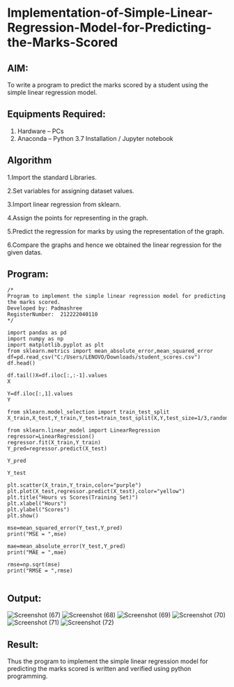 # Implementation-of-Simple-Linear-Regression-Model-for-Predicting-the-Marks-Scored

## AIM:
To write a program to predict the marks scored by a student using the simple linear regression model.

## Equipments Required:
1. Hardware – PCs
2. Anaconda – Python 3.7 Installation / Jupyter notebook

## Algorithm
1.Import the standard Libraries.

2.Set variables for assigning dataset values.

3.Import linear regression from sklearn.

4.Assign the points for representing in the graph.

5.Predict the regression for marks by using the representation of the graph.

6.Compare the graphs and hence we obtained the linear regression for the given datas.

## Program:
```
/*
Program to implement the simple linear regression model for predicting the marks scored.
Developed by: Padmashree
RegisterNumber:  212222040110
*/

import pandas as pd
import numpy as np
import matplotlib.pyplot as plt
from sklearn.metrics import mean_absolute_error,mean_squared_error
df=pd.read_csv("C:/Users/LENOVO/Downloads/student_scores.csv")
df.head()

df.tail()X=df.iloc[:,:-1].values
X

Y=df.iloc[:,1].values
Y

from sklearn.model_selection import train_test_split
X_train,X_test,Y_train,Y_test=train_test_split(X,Y,test_size=1/3,random_state=0)

from sklearn.linear_model import LinearRegression
regressor=LinearRegression()
regressor.fit(X_train,Y_train)
Y_pred=regressor.predict(X_test)

Y_pred

Y_test

plt.scatter(X_train,Y_train,color="purple")
plt.plot(X_test,regressor.predict(X_test),color="yellow")
plt.title("Hours vs Scores(Training Set)")
plt.xlabel("Hours")
plt.ylabel("Scores")
plt.show()

mse=mean_squared_error(Y_test,Y_pred)
print("MSE = ",mse)

mae=mean_absolute_error(Y_test,Y_pred)
print("MAE = ",mae)

rmse=np.sqrt(mse)
print("RMSE = ",rmse)


```

## Output:
![Screenshot (67)](https://github.com/yashwanthrajadurai/Implementation-of-Simple-Linear-Regression-Model-for-Predicting-the-Marks-Scored/assets/128462316/e751fe7f-ec30-48e0-a99b-5737aee164c8)
![Screenshot (68)](https://github.com/yashwanthrajadurai/Implementation-of-Simple-Linear-Regression-Model-for-Predicting-the-Marks-Scored/assets/128462316/89d3d404-817e-49d7-87d2-4aa024ea596c)
![Screenshot (69)](https://github.com/yashwanthrajadurai/Implementation-of-Simple-Linear-Regression-Model-for-Predicting-the-Marks-Scored/assets/128462316/6beba6dd-f14e-4a88-a715-acb67520e95c)
![Screenshot (70)](https://github.com/yashwanthrajadurai/Implementation-of-Simple-Linear-Regression-Model-for-Predicting-the-Marks-Scored/assets/128462316/7c13d56e-cf42-400b-a495-1259ff6f5782)
![Screenshot (71)](https://github.com/yashwanthrajadurai/Implementation-of-Simple-Linear-Regression-Model-for-Predicting-the-Marks-Scored/assets/128462316/1ac474e6-b9dd-4020-83a4-4ee94d3c1518)
![Screenshot (72)](https://github.com/yashwanthrajadurai/Implementation-of-Simple-Linear-Regression-Model-for-Predicting-the-Marks-Scored/assets/128462316/5d5ae391-975b-4894-9e85-e75c2b7e29fd)



## Result:
Thus the program to implement the simple linear regression model for predicting the marks scored is written and verified using python programming.
